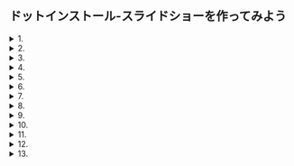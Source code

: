 ## ドットインストール-スライドショーを作ってみよう
<details>
  <summary>1. </summary>
  スライドショーを作ってみよう
  </details>
<details>
  <summary>2. </summary>
  画面のマークアップをしよう
</details>
<details>
  <summary>3. </summary>
  全体のスタイルを整えよう
</details>
<details>
  <summary>4. </summary>
  余計なスタイルをリセットしよう
</details>
<details>
  <summary>5. </summary>
  ナビゲーションのスタイルを整えよう
</details>
<details>
  <summary>6. </summary>
  サムネイルのスタイルを整えよう
</details>
<details>
  <summary>7. </summary>
  JavaScriptでメイン画像を表示しよう
</details>
<details>
  <summary>8. </summary>
  サムネイルを表示しよう
</details>
<details>
  <summary>9. </summary>
  メインの画像を切り替えよう
</details>
<details>
  <summary>10. </summary>
  currentクラスを移動させよう
</details>
<details>
  <summary>11. </summary>
  「次へ」ボタンを動作させよう
</details>
<details>
  <summary>12. </summary>
  「前へ」とPlayボタンを動作させよう
</details>
<details>
  <summary>13. </summary>
   Pauseボタンを動作させよう
</details>
